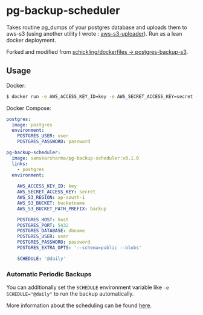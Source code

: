 # pg-backup-scheduler

Takes routine pg_dumps of your postgres database and uploads them to aws-s3 (using another utility I wrote : [aws-s3-uploader](https://github.com/sanskarsharma/aws-s3-uploader)). Run as a lean docker deployment.

Forked and modified from [schickling/dockerfiles -> postgres-backup-s3](https://github.com/schickling/dockerfiles/tree/master/postgres-backup-s3). 


## Usage

Docker:
```sh
$ docker run -e AWS_ACCESS_KEY_ID=key -e AWS_SECRET_ACCESS_KEY=secret -e AWS_S3_BUCKET=my-bucket -e AWS_S3_BUCKET_PATH_PREFIX=backup -e AWS_S3_REGION=ap-south-1 -e POSTGRES_DATABASE=dbname -e POSTGRES_USER=user -e POSTGRES_PASSWORD=password -e POSTGRES_HOST=localhost -e POSTGRES_PORT=5432 sanskarsharma/pg-backup-scheduler:v0.1.0
```

Docker Compose:
```yaml
postgres:
  image: postgres
  environment:
    POSTGRES_USER: user
    POSTGRES_PASSWORD: password

pg-backup-scheduler:
  image: sanskarsharma/pg-backup-scheduler:v0.1.0
  links:
    - postgres
  environment:
    
    AWS_ACCESS_KEY_ID: key
    AWS_SECRET_ACCESS_KEY: secret
    AWS_S3_REGION: ap-south-1
    AWS_S3_BUCKET: bucketname
    AWS_S3_BUCKET_PATH_PREFIX: backup

    POSTGRES_HOST: host
    POSTGRES_PORT: 5432
    POSTGRES_DATABASE: dbname
    POSTGRES_USER: user
    POSTGRES_PASSWORD: password
    POSTGRES_EXTRA_OPTS: '--schema=public --blobs'

    SCHEDULE: '@daily'

```

### Automatic Periodic Backups

You can additionally set the `SCHEDULE` environment variable like `-e SCHEDULE="@daily"` to run the backup automatically.

More information about the scheduling can be found [here](http://godoc.org/github.com/robfig/cron#hdr-Predefined_schedules).
